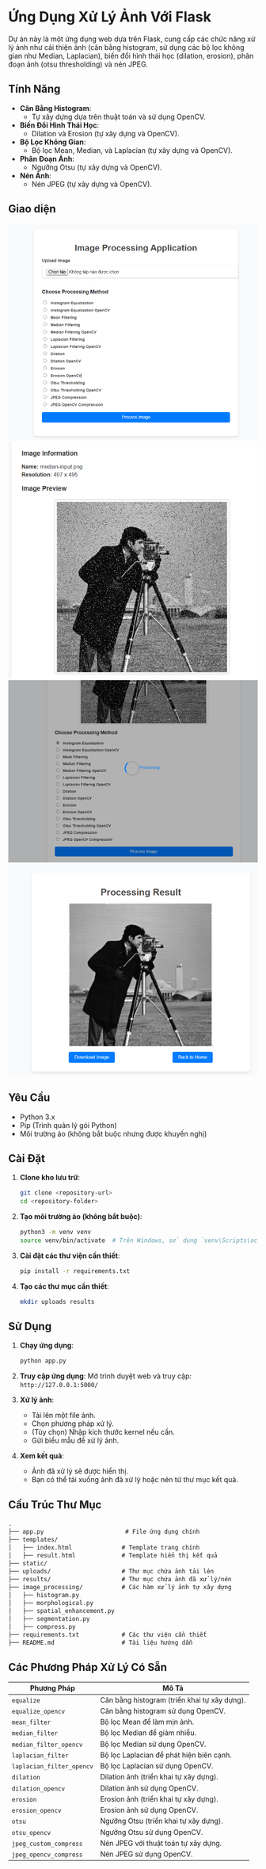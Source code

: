 # Ứng Dụng Xử Lý Ảnh Với Flask

Dự án này là một ứng dụng web dựa trên Flask, cung cấp các chức năng xử lý ảnh như cải thiện ảnh (cân bằng histogram, sử dụng các bộ lọc không gian như Median, Laplacian), biến đổi hình thái học (dilation, erosion), phân đoạn ảnh (otsu thresholding) và nén JPEG.

## Tính Năng
- **Cân Bằng Histogram**:
  - Tự xây dựng dựa trên thuật toán và sử dụng OpenCV.
- **Biến Đổi Hình Thái Học**:
  - Dilation và Erosion (tự xây dựng và OpenCV).
- **Bộ Lọc Không Gian**:
  - Bộ lọc Mean, Median, và Laplacian (tự xây dựng và OpenCV).
- **Phân Đoạn Ảnh**:
  - Ngưỡng Otsu (tự xây dựng và OpenCV).
- **Nén Ảnh**:
  - Nén JPEG (tự xây dựng và OpenCV).
## Giao diện
![Trang chủ](image.png)
![Hiển thị thông tin ảnh](image-1.png)
![Chờ xử lý ảnh](image-2.png)
![Giao diện sau khi xử lý](image-3.png)
## Yêu Cầu
- Python 3.x
- Pip (Trình quản lý gói Python)
- Môi trường ảo (không bắt buộc nhưng được khuyến nghị)

## Cài Đặt

1. **Clone kho lưu trữ**:
   ```bash
   git clone <repository-url>
   cd <repository-folder>
   ```

2. **Tạo môi trường ảo (không bắt buộc)**:
   ```bash
   python3 -m venv venv
   source venv/bin/activate  # Trên Windows, sử dụng `venv\Scripts\activate`
   ```

3. **Cài đặt các thư viện cần thiết**:
   ```bash
   pip install -r requirements.txt
   ```

4. **Tạo các thư mục cần thiết**:
   ```bash
   mkdir uploads results
   ```

## Sử Dụng

1. **Chạy ứng dụng**:
   ```bash
   python app.py
   ```

2. **Truy cập ứng dụng**:
   Mở trình duyệt web và truy cập: `http://127.0.0.1:5000/`

3. **Xử lý ảnh**:
   - Tải lên một file ảnh.
   - Chọn phương pháp xử lý.
   - (Tùy chọn) Nhập kích thước kernel nếu cần.
   - Gửi biểu mẫu để xử lý ảnh.

4. **Xem kết quả**:
   - Ảnh đã xử lý sẽ được hiển thị.
   - Bạn có thể tải xuống ảnh đã xử lý hoặc nén từ thư mục kết quả.

## Cấu Trúc Thư Mục
```
.
├── app.py                       # File ứng dụng chính
├── templates/
│   ├── index.html              # Template trang chính
│   ├── result.html             # Template hiển thị kết quả
├── static/
├── uploads/                    # Thư mục chứa ảnh tải lên
├── results/                    # Thư mục chứa ảnh đã xử lý/nén
├── image_processing/           # Các hàm xử lý ảnh tự xây dựng
│   ├── histogram.py
│   ├── morphological.py
│   ├── spatial_enhancement.py
│   ├── segmentation.py
│   ├── compress.py
├── requirements.txt            # Các thư viện cần thiết
├── README.md                   # Tài liệu hướng dẫn
```

## Các Phương Pháp Xử Lý Có Sẵn
| Phương Pháp           | Mô Tả                                              |
|-----------------------|----------------------------------------------------|
| `equalize`            | Cân bằng histogram (triển khai tự xây dựng).      |
| `equalize_opencv`     | Cân bằng histogram sử dụng OpenCV.                |
| `mean_filter`         | Bộ lọc Mean để làm mịn ảnh.                       |
| `median_filter`       | Bộ lọc Median để giảm nhiễu.                      |
| `median_filter_opencv`| Bộ lọc Median sử dụng OpenCV.                     |
| `laplacian_filter`    | Bộ lọc Laplacian để phát hiện biên cạnh.          |
| `laplacian_filter_opencv`| Bộ lọc Laplacian sử dụng OpenCV.                |
| `dilation`            | Dilation ảnh (triển khai tự xây dựng).            |
| `dilation_opencv`     | Dilation ảnh sử dụng OpenCV.                      |
| `erosion`             | Erosion ảnh (triển khai tự xây dựng).             |
| `erosion_opencv`      | Erosion ảnh sử dụng OpenCV.                       |
| `otsu`                | Ngưỡng Otsu (triển khai tự xây dựng).             |
| `otsu_opencv`         | Ngưỡng Otsu sử dụng OpenCV.                       |
| `jpeg_custom_compress`| Nén JPEG với thuật toán tự xây dựng.              |
| `jpeg_opencv_compress`| Nén JPEG sử dụng OpenCV.                          |





